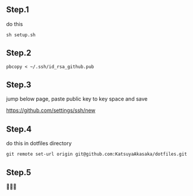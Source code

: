 ## Step.1
do this
```
sh setup.sh
```


## Step.2
```
pbcopy < ~/.ssh/id_rsa_github.pub
```

## Step.3
jump below page, paste public key to key space and save

https://github.com/settings/ssh/new

## Step.4
do this in dotfiles directory
```
git remote set-url origin git@github.com:KatsuyaAkasaka/dotfiles.git
```

## Step.5
:tada::tada::tada:
